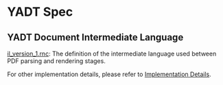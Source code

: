 YADT Spec
===

## YADT Document Intermediate Language

[il_version_1.rnc](https://github.com/atticuszeller/yadt/blob/main/yadt/document_il/il_version_1.rnc): The definition of the intermediate language used between PDF parsing and rendering stages.

For other implementation details, please refer to [Implementation Details](ImplementationDetails/README.md).